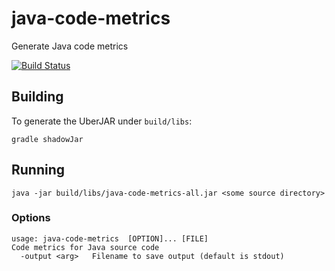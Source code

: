 # java-code-metrics
Generate Java code metrics

[![Build Status](https://travis-ci.org/phss/java-code-metrics.svg?branch=master)](https://travis-ci.org/phss/java-code-metrics)

## Building

To generate the UberJAR under `build/libs`:

    gradle shadowJar


## Running

    java -jar build/libs/java-code-metrics-all.jar <some source directory>
    
### Options

    usage: java-code-metrics  [OPTION]... [FILE]
    Code metrics for Java source code
      -output <arg>   Filename to save output (default is stdout)
